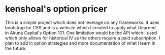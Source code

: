 # kenshoal's option pricer

This is a simple project which does not leverage on any frameworks. It uses bootstrap for CSS and is a website which I created to apply what I learned in Akuna Capital's Option 101. One limitation would be the API which I used which only allows for historical IV as the others require a paid subscription. I plan to add in option strategies and more documentation of what I learn in the future.
